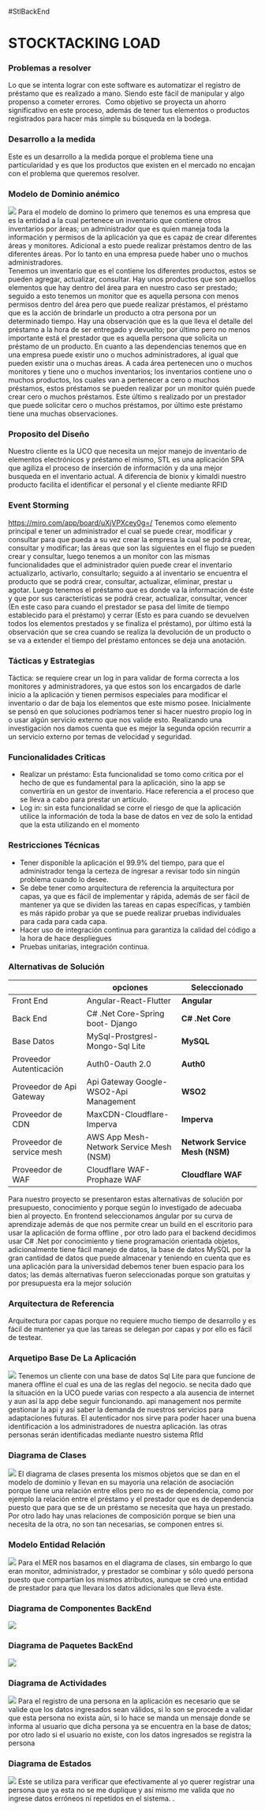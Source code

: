 #StlBackEnd
# STOCKTACKING LOAD

### Problemas a resolver
Lo que se intenta lograr con este software es automatizar el registro de préstamo que es realizado a mano. Siendo este fácil de manipular y algo propenso a cometer errores. ​
Como objetivo se proyecta un ahorro significativo en este proceso, además de tener tus elementos o productos registrados para hacer más simple su búsqueda en la bodega. ​

### Desarrollo a la medida 
Este es un desarrollo a la medida porque el problema tiene una particularidad y es que los productos que existen en el mercado no encajan con el problema que queremos resolver.

### Modelo de Dominio anémico

![](https://cdn.discordapp.com/attachments/1010673900398587974/1039674395750301747/image.png)
Para el modelo de domino lo primero que tenemos es una empresa que es la entidad a la cual pertenece un inventario que contiene otros inventarios por áreas; un administrador que es quien maneja toda la información y permisos de la aplicación ya que es capaz de crear diferentes áreas y monitores. Adicional a esto puede realizar préstamos dentro de las diferentes áreas. Por lo tanto en una empresa puede haber uno o muchos administradores.  
Tenemos un inventario que es el contiene los diferentes productos, estos se pueden agregar, actualizar, consultar. Hay unos productos que son aquellos elementos que hay dentro del área para en nuestro caso ser prestado; seguido a esto tenemos un monitor que es aquella persona con menos permisos dentro del área pero que puede realizar préstamos, el préstamo que es la acción de brindarle un producto a otra persona por un determinado tiempo. Hay una observación que es la que lleva el detalle del préstamo a la hora de ser entregado y devuelto; por último pero no menos importante está el prestador que es aquella persona que solicita un préstamo de un producto.
En cuanto a las dependencias tenemos que en una empresa puede existir uno o muchos administradores, al igual que pueden existir una o muchas áreas. A cada área pertenecen uno o muchos monitores y tiene uno o muchos inventarios; los inventarios contiene uno o muchos productos, los cuales van a pertenecer a cero o muchos préstamos, estos préstamos se pueden realizar por un monitor quién puede crear cero o muchos préstamos. Este último s realizado por un prestador que puede solicitar cero o muchos préstamos, por último este préstamo tiene una muchas observaciones.
### Proposito del Diseño
Nuestro cliente es la UCO que necesita un mejor manejo de inventario de elementos electrónicos y préstamo el mismo,
STL es una aplicación SPA que agiliza el proceso de inserción de información y da una mejor busqueda en el inventario actual.
A diferencia de bionix y kimaldi nuestro producto facilita el identificar el personal y el cliente mediante RFID
### Event Storming
<https://miro.com/app/board/uXjVPXcey0g=/>
Tenemos como elemento principal e tener un administrador el cual se puede crear, modificar y consultar para que pueda a su vez crear la empresa la cual se podrá crear, consultar y modificar;  las áreas que son las siguientes en el flujo se pueden crear y consultar, luego tenemos a un monitor con las mismas funcionalidades que el administrador quien puede crear el inventario actualizarlo, activarlo, consultarlo; seguido a al inventario se encuentra el producto que se podrá crear, consultar, actualizar, eliminar, prestar u agotar. Luego tenemos el préstamo que es donde va la información de éste y que por sus características se podrá crear, actualizar, consultar, vencer (En este caso para cuando el prestador se pasa del límite de tiempo establecido para el préstamo) y cerrar (Esto es para cuando se devuelven todos los elementos prestados y se finaliza el préstamo), por último está la observación que se crea cuando se realiza la devolución de un producto o se va a extender el tiempo del préstamo entonces se deja una anotación.
### Tácticas y Estrategias 
Táctica: se requiere crear un log in para validar de forma correcta a los monitores y administradores, ya que estos son los encargados de darle inicio a la aplicación y tienen permisos especiales para modificar el inventario o dar de baja los elementos que este mismo posee.
Inicialmente se pensó en que soluciones podríamos tener si hacer nuestro propio log in o usar algún servicio externo que nos valide esto.
Realizando una investigación nos damos cuenta que es mejor la segunda opción recurrir a un servicio externo por temas de velocidad y seguridad.
### Funcionalidades Criticas
- Realizar un préstamo: Esta funcionalidad se tomo como critica por el hecho de que es fundamental para la aplicación, sino la app se convertiría en un gestor de inventario. Hace referencia a el proceso que se lleva a cabo para prestar un artículo.
- Log in: sin esta funcionalidad se corre el riesgo de que la aplicación utilice la información de toda la base de datos en vez de solo la entidad que la esta utilizando en el momento
### Restricciones Técnicas
- Tener disponible la aplicación el 99.9% del tiempo, para que el administrador tenga la certeza de ingresar a revisar todo sin ningún problema cuando lo desee.
- Se debe tener como arquitectura de referencia la arquitectura por capas, ya que es fácil de implementar y rápida, además de ser fácil de mantener ya que se dividen las tareas en capas específicas, y también es más rápido probar ya que se puede realizar pruebas individuales para cada para cada capa.
- Hacer uso de integración continua para garantiza la calidad del código a la hora de hace despliegues
- Pruebas unitarias, integración continua.
### Alternativas de Solución
|                |opciones                          |Seleccionado              |
|----------------|--------------------------------|----------------------------|
|Front End       | Angular-React-Flutter          |**Angular**                 |
|Back End        |C# .Net Core-Spring boot- Django|**C# .Net Core**            |
|Base Datos      |MySql-Prostgresl-Mongo-Sql Lite |**MySQL**                |
|Proveedor Autenticación |Auth0-Oauth 2.0         |**Auth0**                   |
|Proveedor de Api Gateway| Api Gateway Google-WSO2-Api Management|**WSO2**     |
|Proveedor de CDN|MaxCDN-Cloudflare-Imperva| **Imperva**|
|Proveedor de service  mesh|AWS App Mesh-Network Service  Mesh (NSM)|**Network Service  Mesh (NSM)**|
|Proveedor de WAF|Cloudflare WAF-Prophaze WAF|**Cloudflare WAF**|

Para nuestro proyecto se presentaron estas alternativas de solución por presupuesto, conocimiento y porque según lo investigado de adecuaba bien al proyecto. En frontend seleccionamos ángular por su curva de aprendizaje además de que nos permite crear un build en el escritorio para usar la aplicación de forma offline , por otro lado para el backend decidimos usar C# .Net por conocimiento y tiene programación orientada objetos, adicionalmente tiene fácil manejo de datos, la base de datos MySQL  por la gran cantidad de datos que puede almacenar y teniendo en cuenta que es una aplicación para la universidad debemos tener buen espacio para los datos; las demás alternativas fueron seleccionadas porque son gratuitas y por presupuesta era la mejor solución
### Arquitectura de Referencia
Arquitectura por capas porque no requiere mucho tiempo de desarrollo y es fácil de mantener ya que las tareas se delegan por capas y por ello es fácil de testear.
### Arquetipo Base De La Aplicación
![](https://cdn.discordapp.com/attachments/1010673900398587974/1039685476342321213/image.png)
Tenemos un cliente con una base de datos Sql Lite para que funcione de manera offline el cual es una de las reglas del negocio. se necita dado que la situación en la UCO puede varias con respecto a ala ausencia de internet y aun así la app debe seguir funcionando.
api management nos permite gestionar la api y así saber la demanda de nuestros servicios para adaptaciones futuras.
El autenticador nos sirve para poder hacer una buena identificación a los administradores de nuestra aplicación.
las otras personas serán identificadas mediante nuestro sistema RfId
### Diagrama de Clases 
![](https://cdn.discordapp.com/attachments/1010673900398587974/1039707845748346960/ClassDiagram1.png)
El diagrama de clases presenta los mismos objetos que se dan en el modelo de dominio y llevan en su mayoría una relación de asociación porque tiene una relación entre ellos pero no es de dependencia, como por ejemplo la relación entre el préstamo y el prestador que es de dependencia puesto que para que se de un préstamo se necesita que haya un prestado. Por otro lado hay unas relaciones de composición porque se bien una necesita de la otra, no son tan necesarias, se componen entres si.
### Modelo Entidad Relación
![](https://cdn.discordapp.com/attachments/1010673900398587974/1039717978079514654/Relational_1.png)
Para el MER nos basamos en el diagrama de clases, sin embargo lo que eran monitor, administrador, y prestador se combinar y sólo quedó persona puesto que compartían los mismos atributos, aunque se creó una entidad de prestador para que llevara los datos adicionales que lleva éste.  
### Diagrama de Componentes BackEnd
![](https://cdn.discordapp.com/attachments/1039553534510776331/1039761174679535708/image.png) 
### Diagrama de Paquetes BackEnd
![](https://cdn.discordapp.com/attachments/974810763707420733/1039763605496795166/image.png)

### Diagrama de Actividades 
![](https://cdn.discordapp.com/attachments/615334583864393780/1039722740111904818/image.png)
Para el registro de una persona en la aplicación es necesario que se valide que los datos ingresados sean válidos, si lo son se procede a validar que esta persona no exista aún, si lo hace se manda un mensaje donde se informa al usuario que dicha persona ya se encuentra en la base de datos; por otro lado si el usuario no existe, con los datos ingresados se registra la persona

### Diagrama de Estados 
![](https://cdn.discordapp.com/attachments/615334583864393780/1039722599128760390/image.png)
Este se utiliza para verificar que efectivamente al yo querer registrar una persona que ya esta no se me duplique y así mismo me valida que no ingrese datos erróneos ni repetidos en el sistema.
.
